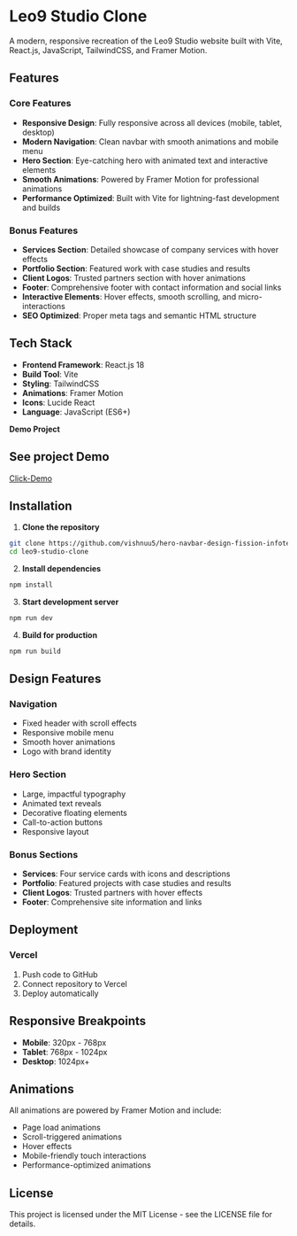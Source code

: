 # Leo9 Studio Clone

A modern, responsive recreation of the Leo9 Studio website built with Vite, React.js, JavaScript, TailwindCSS, and Framer Motion.

## Features

### Core Features

- **Responsive Design**: Fully responsive across all devices (mobile, tablet, desktop)
- **Modern Navigation**: Clean navbar with smooth animations and mobile menu
- **Hero Section**: Eye-catching hero with animated text and interactive elements
- **Smooth Animations**: Powered by Framer Motion for professional animations
- **Performance Optimized**: Built with Vite for lightning-fast development and builds

### Bonus Features

- **Services Section**: Detailed showcase of company services with hover effects
- **Portfolio Section**: Featured work with case studies and results
- **Client Logos**: Trusted partners section with hover animations
- **Footer**: Comprehensive footer with contact information and social links
- **Interactive Elements**: Hover effects, smooth scrolling, and micro-interactions
- **SEO Optimized**: Proper meta tags and semantic HTML structure

## Tech Stack

- **Frontend Framework**: React.js 18
- **Build Tool**: Vite
- **Styling**: TailwindCSS
- **Animations**: Framer Motion
- **Icons**: Lucide React
- **Language**: JavaScript (ES6+)

**Demo Project**

## See project Demo

[Click-Demo]()

## Installation

1. **Clone the repository**

```bash
git clone https://github.com/vishnuu5/hero-navbar-design-fission-infotech.git
cd leo9-studio-clone
```

2. **Install dependencies**

```bash
npm install
```

3. **Start development server**

```bash
npm run dev
```

4. **Build for production**

```bash
npm run build
```

## Design Features

### Navigation

- Fixed header with scroll effects
- Responsive mobile menu
- Smooth hover animations
- Logo with brand identity

### Hero Section

- Large, impactful typography
- Animated text reveals
- Decorative floating elements
- Call-to-action buttons
- Responsive layout

### Bonus Sections

- **Services**: Four service cards with icons and descriptions
- **Portfolio**: Featured projects with case studies and results
- **Client Logos**: Trusted partners with hover effects
- **Footer**: Comprehensive site information and links

## Deployment

### Vercel

1. Push code to GitHub
2. Connect repository to Vercel
3. Deploy automatically

## Responsive Breakpoints

- **Mobile**: 320px - 768px
- **Tablet**: 768px - 1024px
- **Desktop**: 1024px+

## Animations

All animations are powered by Framer Motion and include:

- Page load animations
- Scroll-triggered animations
- Hover effects
- Mobile-friendly touch interactions
- Performance-optimized animations

## License

This project is licensed under the MIT License - see the LICENSE file for details.
